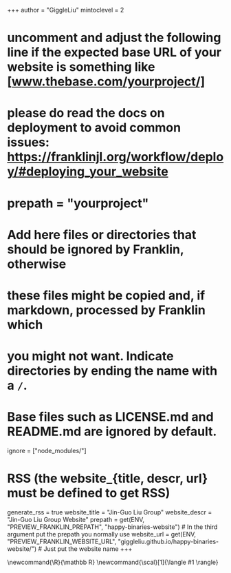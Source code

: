 <!--
Add here global page variables to use throughout your website.
-->
+++
author = "GiggleLiu"
mintoclevel = 2

# uncomment and adjust the following line if the expected base URL of your website is something like [www.thebase.com/yourproject/]
# please do read the docs on deployment to avoid common issues: https://franklinjl.org/workflow/deploy/#deploying_your_website
# prepath = "yourproject"

# Add here files or directories that should be ignored by Franklin, otherwise
# these files might be copied and, if markdown, processed by Franklin which
# you might not want. Indicate directories by ending the name with a `/`.
# Base files such as LICENSE.md and README.md are ignored by default.
ignore = ["node_modules/"]

# RSS (the website_{title, descr, url} must be defined to get RSS)
generate_rss = true
website_title = "Jin-Guo Liu Group"
website_descr = "Jin-Guo Liu Group Website"
prepath = get(ENV, "PREVIEW_FRANKLIN_PREPATH", "happy-binaries-website") # In the third argument put the prepath you normally use
website_url = get(ENV, "PREVIEW_FRANKLIN_WEBSITE_URL", "giggleliu.github.io/happy-binaries-website/") # Just put the website name
+++

<!--
Add here global latex commands to use throughout your pages.
-->
\newcommand{\R}{\mathbb R}
\newcommand{\scal}[1]{\langle #1 \rangle}
